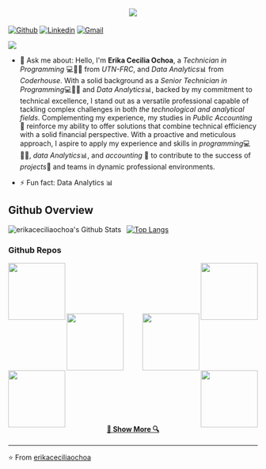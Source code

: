 <!--### Hi there 👋

### This is Erika Ochoa!
-->
<h1 align="center">
  <a href="https://git.io/typing-svg">
    <img src="https://readme-typing-svg.herokuapp.com/?lines=Hello,+There!+👋;This+is+Erika+Ochoa..;Nice+to+meet+you!&center=true&size=30">
  </a>
</h1>

[![Github](https://img.shields.io/badge/-Github-000?style=flat&logo=Github&logoColor=white)](https://github.com/erikaceciliaochoa)
[![Linkedin](https://img.shields.io/badge/-LinkedIn-blue?style=flat&logo=Linkedin&logoColor=white)](https://www.linkedin.com/in/erikaceciliaochoa/)
[![Gmail](https://img.shields.io/badge/-Gmail-c14438?style=flat&logo=Gmail&logoColor=white)](mailto:erikaceciliaochoa@gmail.com)
<!--
[![Mail Badge](https://img.shields.io/badge/-erikaceciliaochoa@gmail.com-c14438?style=flat&logo=Gmail&logoColor=white&link=mailto:erikaceciliaochoa@gmail.com)](mailto:erikaceciliaochoa@gmail.com)
-->
![](https://komarev.com/ghpvc/?username=erikaceciliaochoa&color=7957d5)

- 💬 Ask me about:
Hello, I'm **Erika Cecilia Ochoa**, a *Technician in Programming* 💻👩‍💼 from *UTN-FRC*, and *Data Analytics*📊 from *Coderhouse*. With a solid background as a *Senior Technician in Programming*💻👩‍💼 and *Data Analytics*📊, backed by my commitment to technical excellence, I stand out as a versatile professional capable of tackling complex challenges in both *the technological and analytical fields*. Complementing my experience, my studies in *Public Accounting* 📒 reinforce my ability to offer solutions that combine technical efficiency with a solid financial perspective. With a proactive and meticulous approach, I aspire to apply my experience and skills in *programming*💻👩‍💼, *data Analytics*📊, and *accounting* 📒 to contribute to the success of *projects*💼 and teams in dynamic professional environments.

- ⚡ Fun fact: Data Analytics 📊

## Github Overview

<img align="left" alt="erikaceciliaochoa's Github Stats" src="https://github-readme-stats.vercel.app/api?username=erikaceciliaochoa&show_icons=true" />    &nbsp;
[![Top Langs](https://github-readme-stats.vercel.app/api/top-langs/?username=erikaceciliaochoa)](https://github.com/erikaceciliaochoa/github-readme-stats) 

### Github Repos
<!--
[![ReadMe Card](https://github-readme-stats.vercel.app/api/pin/?username=erikaceciliaochoa&repo=PowerBI-projects&show_owner=true)](https://github.com/erikaceciliaochoa/PowerBI-projects )

[![ReadMe Card](https://github-readme-stats.vercel.app/api/pin/?username=erikaceciliaochoa&repo=Profile-README-templates&show_owner=true)](https://github.com/erikaceciliaochoa/Profile-README-templates )
-->

<div width="100%" align="center">
  <a align="left" href="https://github.com/erikaceciliaochoa/PowerBI-projects" title="PowerBI-projects"><img align="left" height="115" src="https://github-readme-stats.vercel.app/api/pin/?username=erikaceciliaochoa&repo=PowerBI-projects&theme=react&border_color=61dafb&border_radius=10"></a><a align="right" href="https://github.com/erikaceciliaochoa/Profile-README-templates" title="Profile-README-templates"><img align="right" height="115" src="https://github-readme-stats.vercel.app/api/pin/?username=erikaceciliaochoa&repo=Profile-README-templates&theme=react&border_color=61dafb&border_radius=10"></a>
</div>
<br/><br/><br/><br/><br/><br/>
<div width="100%" align="center">
  <a align="left" href="https://github.com/erikaceciliaochoa/gestorterapia" title="gestorterapia"><img align="left" height="115" src="https://github-readme-stats.vercel.app/api/pin/?username=erikaceciliaochoa&repo=gestorterapia&theme=react&border_color=61dafb&border_radius=10"></a>
  <a align="right" href="https://github.com/erikaceciliaochoa/Votacion" title="Votacion"><img align="right" height="115" src="https://github-readme-stats.vercel.app/api/pin/?username=erikaceciliaochoa&repo=Votacion&theme=react&border_color=61dafb&border_radius=10"></a>
</div>
<br/><br/><br/><br/><br/><br/>
<div width="100%" align="center">
  <a align="left" href="https://github.com/erikaceciliaochoa/Tienda-virtual" title="Tienda-virtual"><img align="left" height="115" src="https://github-readme-stats.vercel.app/api/pin/?username=erikaceciliaochoa&repo=Tienda-virtual&theme=react&border_color=61dafb&border_radius=10"></a>
  <a align="right" href="https://github.com/erikaceciliaochoa/contactos" title="Minesweeper"><img align="right" height="115" src="https://github-readme-stats.vercel.app/api/pin/?username=erikaceciliaochoa&repo=contactos&theme=react&border_color=61dafb&border_radius=10"></a>
</div>
<br/><br/><br/><br/><br/><br/>

<h4 align="center">
  <a href="https://github.com/erikaceciliaochoa?tab=repositories" title="Show Repositories">🔎 Show More 🔍</a>
</h4>

---
⭐️ From [erikaceciliaochoa](https://github.com/erikaceciliaochoa)

<!--![](https://img.shields.io/badge/Exp-4+yrs-red)
### ✨Visitors
[![ViewCount](https://views.whatilearened.today/views/github/ismlhbb/ismlhbb.svg?cache=remove)](#)
![age](https://img.shields.io/badge/age-24-blue)
-->

<!--## Projects that I contributed to
[![ReadMe Card](https://github-readme-stats.vercel.app/api/pin/?username=erikaceciliaochoa&repo=BUET-CSE-Moodle-Web-Scraping&show_owner=true)](https://github.com/erikaceciliaochoa/BUET-CSE-Moodle-Web-Scraping) <br />
-->

<!--
![](https://img.shields.io/badge/Exp-4+yrs-red)
<summary>
  <a href="https://github.com/erikaceciliaochoa"><img src="https://img.shields.io/badge/-Expand%20to%20know%20more-b03544?style=for-the-badge" /></a>
</summary>
<img width="50%" align="right" src="https://github-readme-stats.vercel.app/api?username=erikaceciliaochoa&show_icons=true&hide_border=true" />
**erikaceciliaochoa/erikaceciliaochoa** is a ✨ _special_ ✨ repository because its `README.md` (this file) appears on your GitHub profile.

Here are some ideas to get you started:

- 🔭 I’m currently working on ...
- 🌱 I’m currently learning ...
- 👯 I’m looking to collaborate on ...
- 🤔 I’m looking for help with ...
- 💬 Ask me about ...
- 📫 How to reach me: ...
- 😄 Pronouns: ...
- ⚡ Fun fact: ...
-->
